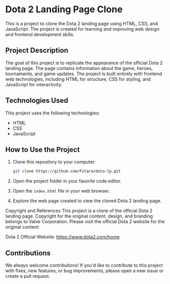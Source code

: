 # Dota 2 Landing Page Clone

This is a project to clone the Dota 2 landing page using HTML, CSS, and JavaScript. The project is created for learning and improving web design and frontend development skills.

## Project Description

The goal of this project is to replicate the appearance of the official Dota 2 landing page. The page contains information about the game, heroes, tournaments, and game updates. The project is built entirely with frontend web technologies, including HTML for structure, CSS for styling, and JavaScript for interactivity.

## Technologies Used

This project uses the following technologies:

- HTML
- CSS
- JavaScript

## How to Use the Project

1. Clone this repository to your computer:

   ```bash
   git clone https://github.com/Fitara/dota-lp.git
   ```

2. Open the project folder in your favorite code editor.

3. Open the `index.html` file in your web browser.

4. Explore the web page created to view the cloned Dota 2 landing page.

Copyright and References
This project is a clone of the official Dota 2 landing page. Copyright for the original content, design, and branding belongs to Valve Corporation. Please visit the official Dota 2 website for the original content:

Dota 2 Official Website: https://www.dota2.com/home

## Contributions

We always welcome contributions! If you'd like to contribute to this project with fixes, new features, or bug improvements, please open a new issue or create a pull request.
